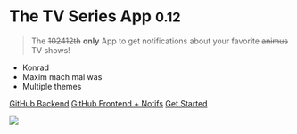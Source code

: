 <!-- ![](yes.png) -->
# The TV Series App <small>0.12</small>

> The ~~102412th~~ **only** App to get notifications about your favorite ~~animus~~ TV shows!

* Konrad
* Maxim mach mal was
* Multiple themes

[GitHub Backend](https://github.com/AyyKamp/tvdb-rest)
[GitHub Frontend + Notifs](https://github.com/massenmensch/TheTVSeriesApp)
[Get Started](#API)

![](https://media.discordapp.net/attachments/410171118310391808/410550886096568331/unknown.png)
